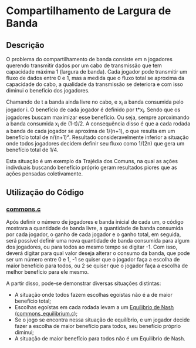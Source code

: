 # Compartilhamento de Largura de Banda

## Descrição
O problema do compartilhamento de banda consiste em n jogadores querendo transmitir dados por um cabo de transmissão que tem capacidade máxima 1 (largura de banda).
Cada jogador pode transmitir um fluxo de dados entre 0 e 1, mas a medida que o fluxo total se aproxima da capacidade do cabo,
a qualidade da transmissão se deteriora e com isso diminui o benefício dos jogadores.

Chamando de t a banda ainda livre no cabo, e x<sub>i</sub> a banda consumida pelo jogador i. O benefício de cada jogador é definido por t*x<sub>i</sub>. Sendo que os jogadores buscam maximizar esse benefício.
Ou seja, sempre aproximando a banda consumida x<sub>i</sub> de (1-t)/2.
A consequência disso é que a cada rodada a banda de cada jogador se aproxima de 1/(n+1), o que resulta em um benefício total de n/(n+1)².
Resultado consideravelmente inferior a situação onde todos jogadores decidem definir seu fluxo como 1/(2n) que gera um benefício total de 1/4.

Esta situação é um exemplo da Trajédia dos Comuns, na qual as ações indivduais buscando benefício próprio geram resultados piores que as ações pensadas coletivamente.

## Utilização do Código
### [commons.c](commons.c)
Após definir o número de jogadores e banda inicial de cada um, o código mostrara a quantidade de banda livre, a quantidade de banda consumida por cada jogador,
o ganho de cada jogador e o ganho total, em seguida, será possível definir uma nova quantidade de banda consumida para algum dos jogadores, ou para todos ao mesmo tempo
se digitar -1. Com isso, deverá digitar para qual valor deseja alterar o consumo da banda, que pode ser um número entre 0 e 1, -1 se quiser que o jogador faça a escolha de maior benefício para todos, 
ou 2 se quiser que o jogador faça a escolha de melhor benefício para ele mesmo.

A partir disso, pode-se demonstrar diversas situações distintas:

- A situação onde todos fazem escolhas egoístas não é a de maior benefício total;
- Escolhas egoístas em cada rodada levam a um [Equílibrio de Nash](https://pt.wikipedia.org/wiki/Equil%C3%ADbrio_de_Nash) [(commons_equilibrium.c)](commons_equilibrium.c);
- Se o jogo se encontra nessa situação de equilíbrio, e um jogador decide fazer a escolha de maior benefício para todos, seu benefício próprio diminui;
- A situação de maior benefício para todos não é um Equilibrio de Nash.

